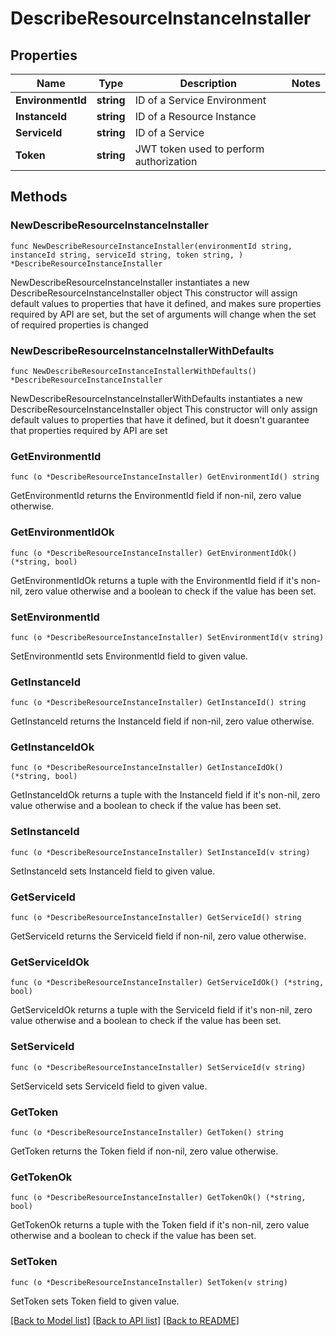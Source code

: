 # DescribeResourceInstanceInstaller

## Properties

Name | Type | Description | Notes
------------ | ------------- | ------------- | -------------
**EnvironmentId** | **string** | ID of a Service Environment | 
**InstanceId** | **string** | ID of a Resource Instance | 
**ServiceId** | **string** | ID of a Service | 
**Token** | **string** | JWT token used to perform authorization | 

## Methods

### NewDescribeResourceInstanceInstaller

`func NewDescribeResourceInstanceInstaller(environmentId string, instanceId string, serviceId string, token string, ) *DescribeResourceInstanceInstaller`

NewDescribeResourceInstanceInstaller instantiates a new DescribeResourceInstanceInstaller object
This constructor will assign default values to properties that have it defined,
and makes sure properties required by API are set, but the set of arguments
will change when the set of required properties is changed

### NewDescribeResourceInstanceInstallerWithDefaults

`func NewDescribeResourceInstanceInstallerWithDefaults() *DescribeResourceInstanceInstaller`

NewDescribeResourceInstanceInstallerWithDefaults instantiates a new DescribeResourceInstanceInstaller object
This constructor will only assign default values to properties that have it defined,
but it doesn't guarantee that properties required by API are set

### GetEnvironmentId

`func (o *DescribeResourceInstanceInstaller) GetEnvironmentId() string`

GetEnvironmentId returns the EnvironmentId field if non-nil, zero value otherwise.

### GetEnvironmentIdOk

`func (o *DescribeResourceInstanceInstaller) GetEnvironmentIdOk() (*string, bool)`

GetEnvironmentIdOk returns a tuple with the EnvironmentId field if it's non-nil, zero value otherwise
and a boolean to check if the value has been set.

### SetEnvironmentId

`func (o *DescribeResourceInstanceInstaller) SetEnvironmentId(v string)`

SetEnvironmentId sets EnvironmentId field to given value.


### GetInstanceId

`func (o *DescribeResourceInstanceInstaller) GetInstanceId() string`

GetInstanceId returns the InstanceId field if non-nil, zero value otherwise.

### GetInstanceIdOk

`func (o *DescribeResourceInstanceInstaller) GetInstanceIdOk() (*string, bool)`

GetInstanceIdOk returns a tuple with the InstanceId field if it's non-nil, zero value otherwise
and a boolean to check if the value has been set.

### SetInstanceId

`func (o *DescribeResourceInstanceInstaller) SetInstanceId(v string)`

SetInstanceId sets InstanceId field to given value.


### GetServiceId

`func (o *DescribeResourceInstanceInstaller) GetServiceId() string`

GetServiceId returns the ServiceId field if non-nil, zero value otherwise.

### GetServiceIdOk

`func (o *DescribeResourceInstanceInstaller) GetServiceIdOk() (*string, bool)`

GetServiceIdOk returns a tuple with the ServiceId field if it's non-nil, zero value otherwise
and a boolean to check if the value has been set.

### SetServiceId

`func (o *DescribeResourceInstanceInstaller) SetServiceId(v string)`

SetServiceId sets ServiceId field to given value.


### GetToken

`func (o *DescribeResourceInstanceInstaller) GetToken() string`

GetToken returns the Token field if non-nil, zero value otherwise.

### GetTokenOk

`func (o *DescribeResourceInstanceInstaller) GetTokenOk() (*string, bool)`

GetTokenOk returns a tuple with the Token field if it's non-nil, zero value otherwise
and a boolean to check if the value has been set.

### SetToken

`func (o *DescribeResourceInstanceInstaller) SetToken(v string)`

SetToken sets Token field to given value.



[[Back to Model list]](../README.md#documentation-for-models) [[Back to API list]](../README.md#documentation-for-api-endpoints) [[Back to README]](../README.md)


